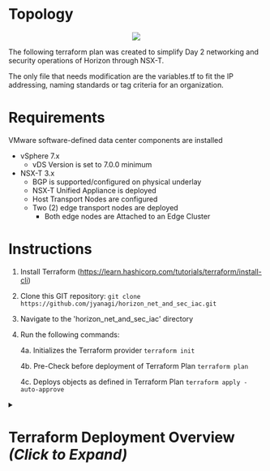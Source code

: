 # Topology
<p align="center">
<img src=https://user-images.githubusercontent.com/75082831/178126490-324ae4ec-8dd0-41a2-8b8f-2a8cf784ee80.png>
</p>

The following terraform plan was created to simplify Day 2 networking and security operations of Horizon through NSX-T.

The only file that needs modification are the variables.tf to fit the IP addressing, naming standards or tag criteria for an organization.

# Requirements
VMware software-defined data center components are installed
- vSphere 7.x 
  - vDS Version is set to 7.0.0 minimum
- NSX-T 3.x
  - BGP is supported/configured on physical underlay
  - NSX-T Unified Appliance is deployed
  - Host Transport Nodes are configured 
  - Two (2) edge transport nodes are deployed
    - Both edge nodes are Attached to an Edge Cluster

# Instructions

1. Install Terraform (https://learn.hashicorp.com/tutorials/terraform/install-cli)

2. Clone this GIT repository: ```git clone https://github.com/jyanagi/horizon_net_and_sec_iac.git```

3. Navigate to the 'horizon_net_and_sec_iac' directory 

4. Run the following commands: 

   4a. Initializes the Terraform provider
       ```terraform init```

   4b. Pre-Check before deployment of Terraform Plan
       ```terraform plan```

   4c. Deploys objects as defined in Terraform Plan
       ```terraform apply -auto-approve```

<details><summary> 
<h1>Terraform Deployment Overview <i>(Click to Expand)</i></h1>
</summary>

- Two (2) VLAN-backed segments
  - nsx-vlan-3301-seg
    - VLAN ID: 3301
  - nsx-vlan-3311-seg
    - VLAN ID: 3311
- Tier0 Gateway
  - TF_Tier_0
    - HA Mode:  Active/Active
    - Four Uplink Interfaces
      - Fabric-A
        - edge01a-uplink-01 - 10.30.1.1/24
        - edge01b-uplink-01 - 10.30.1.2/24
      - Fabric-B
        - edge01a-uplink-02 - 10.30.11.1/24
        - edge01b-uplink-02 - 10.30.11.2/24
    - BGP
      - Local AS: 3301
      - ECMP Enabled
      - Two (2) BGP Neighbors
        - Fabric-A: 
          - Remote Address: 10.30.1.253
          - Remote AS: 65000
          - BFD: Enabled
        - Fabric-B:
          - Remote Address: 10.30.11.253
          - Remote AS: 65000
          - BFD: Enabled
    - BGP Redistribution Policy
      - Redistributed Networks:
        - Connected Segments and Service Interfaces
        - LB SNAT IP
        - LB VIP
        - NAT IP
- Tier1 Gateway
  - TF_Tier_1
    - HA Mode:  Active/Standby
    - Route Advertisement:
      - Connected Segments and Service Interfaces
      - LB SNAT IP
      - LB VIP
      - NAT IP
- Three (3) Overlay Segments
  - TF-Segment-ENT-SVC
    - Gateway: TF_Tier_1
    - IP: 10.201.10.253/24
    - Scope|Tag:  domain|ent_svc
  - TF-Segment-HZN-CS
    - Gateway: TF_Tier_1
    - IP: 10.201.20.253/24
    - Scope|Tag: horizon|cs
  - TF-Segment-HZN-UAG
    - Gateway: TF_Tier_1
    - IP: 10.201.30.253/24
    - Scope|Tag: horizon|uag
- 10 Security Groups (HZN-GRP-###)
- 27 services (HZN-SVC-###)
- 44 DFW Application Policies 
</details>

